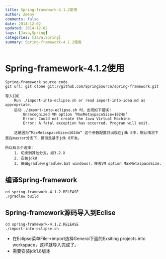```yaml
---
title: Spring-framework-4.1.2使用
author: Zeeny
comments: false
date: 2014-12-02
updated: 2014-12-02
tags: [Java,Spring]
categories: [Java,Spring]
summary: Spring-framework-4.1.2使用
---
```



# Spring-framework-4.1.2使用

```
Spring-framework source code
git url: git clone git://github.com/SpringSource/spring-framework.git

导入IDE
	Run ./import-into-eclipse.sh or read import-into-idea.md as appropriate.
	启动 ./import-into-eclipse.sh 时，出现如下错误：
		Unrecognized VM option ‘MaxMetaspaceSize=1024m’
		Error: Could not create the Java Virtual Machine.
		Error: A fatal exception has occurred. Program will exit.

	这是因为”MaxMetaspaceSize=1024m” 这个参数配置只出现在jdk 8中，默认情况下是在master分支下，猜测是基于jdk 8开发。

所以有三个选择：
	1. 切换到其他分支，如3.2.X
	2. 安装jdk8
	3. 编辑gradlew(gradlew.bat windows)，移去VM option MaxMetaspaceSize.
```


## 编译Spring-framework

```
cd spring-framework-4.1.2.RELEASE
./gradlew build
```

## Spring-framework源码导入到Eclise

```
cd spring-framework-4.1.2.RELEASE
./import-into-eclipse.sh
```
* 在Eclipse菜单File->import选择General下面的Exsiting projects into workspace，这样就导入完成了。
* 需要安装jdk1.8版本

